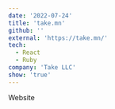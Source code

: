 ```yaml
---
date: '2022-07-24'
title: 'take.mn'
github: ''
external: 'https://take.mn/'
tech:
  - React
  - Ruby
company: 'Take LLC'
show: 'true'
---
```


Website
